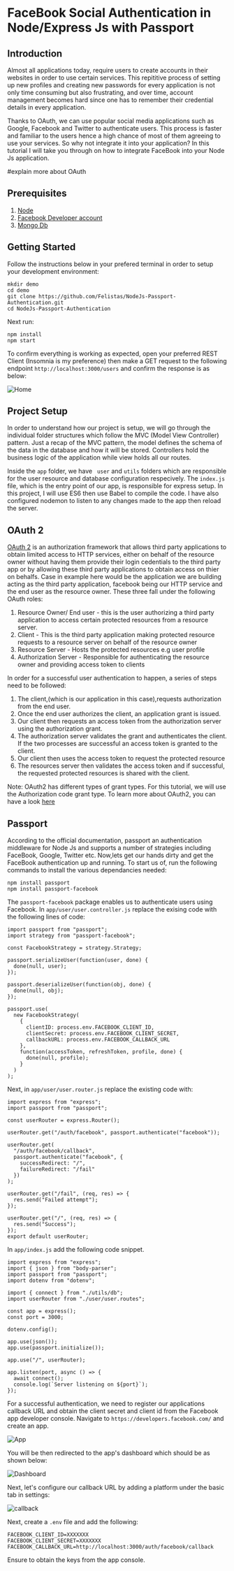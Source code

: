 # FaceBook Social Authentication in Node/Express Js with Passport
## Introduction
Almost all applications today, require users to create accounts in their websites in order to use certain services. This repititive process of setting up new profiles and creating new passwords for every application is not only time consuming but also frustrating, and over time, account management becomes hard since one has to remember their credential details  in every application. 

Thanks to OAuth, we can use popular social media applications such as Google, Facebook and Twitter to authenticate users. This process is faster and familiar to the users hence a high chance of most of them agreeing to use your services. So why not integrate it into your application? In this tutorial I will take you through on how to integrate FaceBook into your Node Js application.

 #explain more about OAuth

## Prerequisites
1. [Node](https://nodejs.org/en/)
2. [Facebook Developer account](https://developers.facebook.com/)
3. [Mongo Db](https://docs.mongodb.com/manual/installation/)

## Getting Started
Follow the instructions below in your prefered terminal in order to setup your development environment:
```
mkdir demo
cd demo
git clone https://github.com/Felistas/NodeJs-Passport-Authentication.git
cd NodeJs-Passport-Authentication
```

Next run:
```
npm install
npm start
```

To confirm everything is working as expected, open your preferred REST Client (Insomnia is my preference) then make a GET request to the following endpoint `http://localhost:3000/users` and confirm the response is as below:


![Home](https://github.com/Felistas/NodeJs-Passport-Authentication/blob/master/Screen%20Shot%202019-10-09%20at%2017.28.04.png)


## Project Setup

In order to understand how our project is setup, we will go through the individual folder structures which follow the MVC (Model View Controller) pattern. Just a recap of the MVC pattern, the model defines the schema of the data in the database and how it will be stored. Controllers hold the business logic of the application while view holds all our routes.

Inside the `app` folder, we have ` user` and `utils` folders which are responsible for the user resource and database configuration respecively. The `index.js` file, which is the entry point of our app, is responsible for express setup. In this project, I will use ES6 then use Babel to compile the code. I have also configured nodemon to listen to any changes made to the app then reload the server.

## OAuth 2
[OAuth 2](https://oauth.net/2/) is an authorization framework that allows third party applications to obtain limited access to HTTP services, either on behalf of the resource owner without having them provide their login cedentials to the third party app or by allowing these third party applications to obtain access on thier on behalfs. Case in example here would be the application we are building acting as the third party application, facebook being our HTTP service and the end user as the resource owner. These three fall under the following OAuth roles:

1. Resource Owner/ End user - this is the user authorizing a third party application to access certain protected resources from a resource server. 
2. Client - This is the third party application making protected resource requests to a resource server on behalf of the resource owner
3. Resource Server -  Hosts the protected resources e.g user profile
4. Authorization Server - Responsible for authenticating the resource owner and providing access token to clients 

In order for a successful user authentication to happen, a series of steps need to be followed:

1. The client,(which is our application in this case),requests authorization from the end user. 
2. Once the end user authorizes the client, an application grant is issued.
3. Our client then requests an access token from the authorization server using the authorization grant. 
4. The authorization server validates the grant and authenticates the client. If the two processes are successful an access token is granted to the client. 
5. Our client then uses the access token to request the protected resource
6. The resources server then validates the access token and if successful, the requested protected resources is shared with the client. 

Note: OAuth2 has different types of grant types. For this tutorial, we will use the Authorization code grant type. To learn more about OAuth2, you can have a look [here](https://tools.ietf.org/html/rfc6749)

## Passport
According to the official documentation, passport an authentication middleware for Node Js and supports a number of strategies including FaceBook, Google, Twitter etc. Now,lets get our hands dirty and get the FaceBook authentication up and running. To start us of, run the following commands to install the various dependancies needed:

```
npm install passport
npm install passport-facebook
```
The `passport-facebook` package enables us to authenticate users using Facebook. In `app/user/user.controller.js` replace the exising code with the following lines of code:

```
import passport from "passport";
import strategy from "passport-facebook";

const FacebookStrategy = strategy.Strategy;

passport.serializeUser(function(user, done) {
  done(null, user);
});

passport.deserializeUser(function(obj, done) {
  done(null, obj);
});

passport.use(
  new FacebookStrategy(
    {
      clientID: process.env.FACEBOOK_CLIENT_ID,
      clientSecret: process.env.FACEBOOK_CLIENT_SECRET,
      callbackURL: process.env.FACEBOOK_CALLBACK_URL
    },
    function(accessToken, refreshToken, profile, done) {
      done(null, profile);
    }
  )
);
```
Next, in `app/user/user.router.js` replace the existing code with:

```
import express from "express";
import passport from "passport";

const userRouter = express.Router();

userRouter.get("/auth/facebook", passport.authenticate("facebook"));

userRouter.get(
  "/auth/facebook/callback",
  passport.authenticate("facebook", {
    successRedirect: "/",
    failureRedirect: "/fail"
  })
);

userRouter.get("/fail", (req, res) => {
  res.send("Failed attempt");
});

userRouter.get("/", (req, res) => {
  res.send("Success");
});
export default userRouter;
```
In `app/index.js` add the following code snippet.

```
import express from "express";
import { json } from "body-parser";
import passport from "passport";
import dotenv from "dotenv";

import { connect } from "./utils/db";
import userRouter from "./user/user.routes";

const app = express();
const port = 3000;

dotenv.config();

app.use(json());
app.use(passport.initialize());

app.use("/", userRouter);

app.listen(port, async () => {
  await connect();
  console.log(`Server listening on ${port}`);
});
```

For a successful authentication, we need to register our applications callback URL and obtain the client secret and client id from the Facebook app developer console. Navigate to `https://developers.facebook.com/` and create an app. 

![App](https://github.com/Felistas/NodeJs-Passport-Authentication/blob/master/create-app.png)

You will be then redirected to the app's dashboard which should be as shown below:

![Dashboard](https://github.com/Felistas/NodeJs-Passport-Authentication/blob/master/dashboard.png)

Next, let's configure our callback URL by adding a platform under the basic tab in settings:

![callback](https://github.com/Felistas/NodeJs-Passport-Authentication/blob/master/dashboard-platform.png)

Next, create a `.env` file and add the following:

```
FACEBOOK_CLIENT_ID=XXXXXXX
FACEBOOK_CLIENT_SECRET=XXXXXXX
FACEBOOK_CALLBACK_URL=http://localhost:3000/auth/facebook/callback

```
Ensure to obtain the keys from the app console. 
